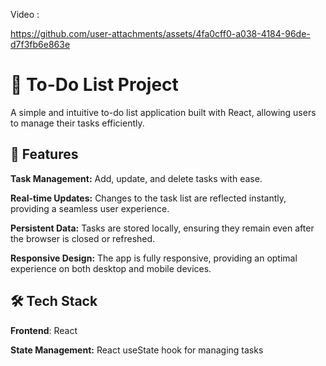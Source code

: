 Video : 




https://github.com/user-attachments/assets/4fa0cff0-a038-4184-96de-d7f3fb6e863e

 

# 📝 To-Do List Project

  


A simple and intuitive to-do list application built with React, allowing users to manage their tasks efficiently.






## 🚀 Features



**Task Management:** Add, update, and delete tasks with ease.



**Real-time Updates:** Changes to the task list are reflected instantly, providing a seamless user experience.



**Persistent Data:** Tasks are stored locally, ensuring they remain even after the browser is closed or refreshed.



**Responsive Design:** The app is fully responsive, providing an optimal experience on both desktop and mobile devices.






## 🛠️ Tech Stack






**Frontend**: React




**State Management:** React useState hook for managing tasks
